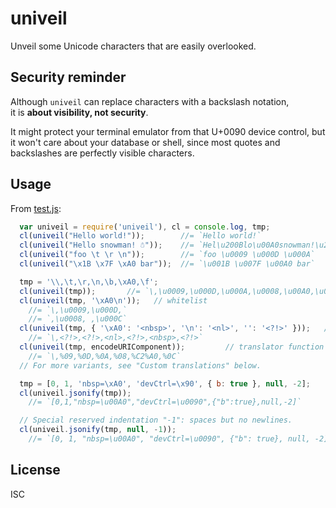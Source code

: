 ﻿
univeil
===========
Unveil some Unicode characters that are easily overlooked.


Security reminder
-----------------
Although `univeil` can replace characters with a backslash notation,<br>
it is __about visibility, not security__.

It might protect your terminal emulator from that U+0090 device control,
but it won't care about your database or shell, since most quotes and
backslashes are perfectly visible characters.


Usage
-----
From [test.js](test/test.js):
```javascript
  var univeil = require('univeil'), cl = console.log, tmp;
  cl(univeil("Hello world!"));        //= `Hello world!`
  cl(univeil("Hel​lo snowman! ☃"));    //= `Hel\u200Blo\u00A0snowman!\u205F☃`
  cl(univeil("foo \t \r \n"));        //= `foo \u0009 \u000D \u000A`
  cl(univeil("\x1B \x7F \xA0 bar"));  //= `\u001B \u007F \u00A0 bar`

  tmp = '\\,\t,\r,\n,\b,\xA0,\f';
  cl(univeil(tmp));       //= `\,\u0009,\u000D,\u000A,\u0008,\u00A0,\u000C`
  cl(univeil(tmp, '\xA0\n'));   // whitelist
    //= `\,\u0009,\u000D,`
    //= `,\u0008, ,\u000C`
  cl(univeil(tmp, { '\xA0': '<nbsp>', '\n': '<nl>', '': '<?!>' }));   // dict
    //= `\,<?!>,<?!>,<nl>,<?!>,<nbsp>,<?!>`
  cl(univeil(tmp, encodeURIComponent));         // translator function
    //= `\,%09,%0D,%0A,%08,%C2%A0,%0C`
  // For more variants, see "Custom translations" below.

  tmp = [0, 1, 'nbsp=\xA0', 'devCtrl=\x90', { b: true }, null, -2];
  cl(univeil.jsonify(tmp));
    //= `[0,1,"nbsp=\u00A0","devCtrl=\u0090",{"b":true},null,-2]`

  // Special reserved indentation "-1": spaces but no newlines.
  cl(univeil.jsonify(tmp, null, -1));
    //= `[0, 1, "nbsp=\u00A0", "devCtrl=\u0090", {"b": true}, null, -2]`
```




License
-------
ISC
